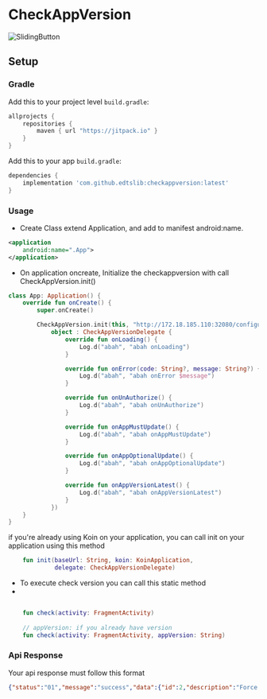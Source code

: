 # CheckAppVersion

![SlidingButton](https://i.ibb.co/GCcGMwH/edtslibs.png)
## Setup
### Gradle

Add this to your project level `build.gradle`:
```groovy
allprojects {
    repositories {
        maven { url "https://jitpack.io" }
    }
}
```
Add this to your app `build.gradle`:
```groovy
dependencies {
    implementation 'com.github.edtslib:checkappversion:latest'
}
```

### Usage

- Create Class extend Application, and add to manifest android:name.
```xml
<application
    android:name=".App">
</application>
```

- On application oncreate, Initialize the checkappversion with call CheckAppVersion.init()

```kotlin
class App: Application() {
    override fun onCreate() {
        super.onCreate()

        CheckAppVersion.init(this, "http://172.18.185.110:32080/configuration/api2506/mobile/sy-app-version/get-version-key/ANDROID/",
            object : CheckAppVersionDelegate {
                override fun onLoading() {
                    Log.d("abah", "abah onLoading")
                }

                override fun onError(code: String?, message: String?) {
                    Log.d("abah", "abah onError $message")
                }

                override fun onUnAuthorize() {
                    Log.d("abah", "abah onUnAuthorize")
                }

                override fun onAppMustUpdate() {
                    Log.d("abah", "abah onAppMustUpdate")
                }

                override fun onAppOptionalUpdate() {
                    Log.d("abah", "abah onAppOptionalUpdate")
                }

                override fun onAppVersionLatest() {
                    Log.d("abah", "abah onAppVersionLatest")
                }
            })
    }
}
```

if you're already using Koin on your application, you can call init on your application using this method
```kotlin
    fun init(baseUrl: String, koin: KoinApplication,
             delegate: CheckAppVersionDelegate)
```

- To execute check version you can call this static method
-
```kotlin

    fun check(activity: FragmentActivity)
    
    // appVersion: if you already have version
    fun check(activity: FragmentActivity, appVersion: String)

```

### Api Response

Your api response must follow this format
```json
{"status":"01","message":"success","data":{"id":2,"description":"Force Update","version":"0.0.0","previousVersion":"3.6.0","deviceType":"ANDROID","forceUpdate":true},"timestamp":"2021-10-29T01:12:19.798+00:00"}
```

